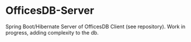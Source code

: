 # OfficesDB-Server
Spring Boot/Hibernate Server of OfficesDB Client (see repository). Work in progress, adding complexity to the db.
